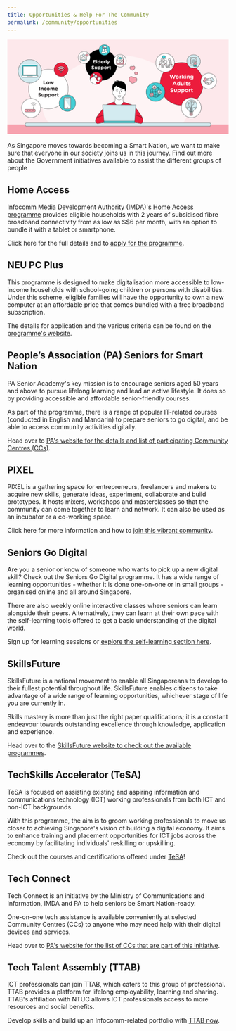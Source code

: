```yaml
---
title: Opportunities & Help For The Community
permalink: /community/opportunities
---
```

![Opportunities & help for the community](/images/community/opportunities-help.png)

As Singapore moves towards becoming a Smart Nation, we want to make sure that everyone in our society joins us in this journey. Find out more about the Government initiatives available to assist the different groups of people

## Home Access

Infocomm Media Development Authority (IMDA)'s [Home Access programme](https://www.imda.gov.sg/programme-listing/home-access) provides eligible households with 2 years of subsidised fibre broadband connectivity from as low as S$6 per month, with an option to bundle it with a tablet or smartphone.

Click here for the full details and to [apply for the programme](https://eservice.imda.gov.sg/das/homepage). 

## NEU PC Plus 
This programme is designed to make digitalisation more accessible to low-income households with school-going children or persons with disabilities. Under this scheme, eligible families will have the opportunity to own a new computer at an affordable price that comes bundled with a free broadband subscription. 

The details for application and the various criteria can be found on the [programme's website](https://www.imda.gov.sg/neupc).


## People’s Association (PA) Seniors for Smart Nation
PA Senior Academy's key mission is to encourage seniors aged 50 years and above to pursue lifelong learning and lead an active lifestyle. It does so by providing accessible and affordable senior-friendly courses.

As part of the programme, there is a range of popular IT-related courses (conducted in English and Mandarin) to prepare seniors to go digital, and be able to access community activities digitally.  
  
Head over to [PA's website for the details and list of participating Community Centres (CCs)](https://www.pa.gov.sg/our-programmes/lifeskills-and-lifestyle/senior-academy#seniors). 

## PIXEL
PIXEL is a gathering space for entrepreneurs, freelancers and makers to acquire new skills, generate ideas, experiment, collaborate and build prototypes. It hosts mixers, workshops and masterclasses so that the community can come together to learn and network. It can also be used as an incubator or a co-working space. 

Click here for more information and how to [join this vibrant community](https://www.imda.gov.sg/impixel#2).


## Seniors Go Digital
Are you a senior or know of someone who wants to pick up a new digital skill? Check out the Seniors Go Digital programme.  It has a wide range of learning opportunities - whether it is done one-on-one or in small groups - organised online and all around Singapore. 

There are also weekly online interactive classes where seniors can learn alongside their peers. Alternatively, they can learn at their own pace with the self-learning tools offered to get a basic understanding of the digital world. 

Sign up for learning sessions or [explore the self-learning section here](https://www.imda.gov.sg/en/seniorsgodigital/learn).


## SkillsFuture
SkillsFuture is a national movement to enable all Singaporeans to develop to their fullest potential throughout life. SkillsFuture enables citizens to take advantage of a wide range of learning opportunities, whichever stage of life you are currently in.

Skills mastery is more than just the right paper qualifications; it is a constant endeavour towards outstanding excellence through knowledge, application and experience. 

Head over to the [SkillsFuture website to check out the available programmes](https://www.skillsfuture.gov.sg/).


## TechSkills Accelerator (TeSA)
TeSA is focused on assisting existing and aspiring information and communications technology (ICT) working professionals from both ICT and non-ICT backgrounds. 

With this programme, the aim is to groom working professionals to move us closer to achieving Singapore's vision of building a digital economy. It aims to enhance training and placement opportunities for ICT jobs across the economy by facilitating individuals' reskilling or upskilling.

Check out the courses and certifications offered under [TeSA](https://www.skillsfuture.gov.sg/tesa)!

 ## Tech Connect 
 Tech Connect is an initiative by the Ministry of Communications and Information, IMDA and PA to help seniors be Smart Nation-ready. 

One-on-one tech assistance is available conveniently at selected Community Centres (CCs) to anyone who may need help with their digital devices and services. 

Head over to [PA's website for the list of CCs that are part of this initiative](https://www.pa.gov.sg/engage/connect-with-government/tech-connect-brochures).

## Tech Talent Assembly (TTAB)
ICT professionals can join TTAB, which caters to this group of professional. TTAB provides a platform for lifelong employability, learning and sharing. TTAB's affiliation with NTUC allows ICT professionals access to more resources and social benefits. 

Develop skills and build up an Infocomm-related portfolio with [TTAB now](https://www.ttab.org.sg/Pages/index.aspx).